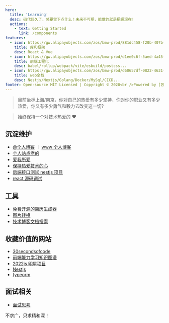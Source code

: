 ```yaml
---
hero:
  title: 'Learning'
  desc: 码代码久了，总要留下点什么！未来不可期，能做的就是把握现在!
  actions:
    - text: Getting Started
      link: /components
features:
  - icon: https://gw.alipayobjects.com/zos/bmw-prod/881dc458-f20b-407b-947a-95104b5ec82b/k79dm8ih_w144_h144.png
    title: 库和框架
    desc: React & Vue
  - icon: https://gw.alipayobjects.com/zos/bmw-prod/d1ee0c6f-5aed-4a45-a507-339a4bfe076c/k7bjsocq_w144_h144.png
    title: 前端工程化
    desc: babel/rollup/webpack/vite/esbuild/postcss...
  - icon: https://gw.alipayobjects.com/zos/bmw-prod/d60657df-0822-4631-9d7c-e7a869c2f21c/k79dmz3q_w126_h126.png
    title: web全栈
    desc: Nestjs/Nextjs/Golang/Docker/MySql/CICD...
footer: Open-source MIT Licensed | Copyright © 2020<br />Powered by [苏ICP备2021048304号-1](https://beian.miit.gov.cn/#/Integrated/index)
---
```


> 目前坐标上海/南京，你对自己的热爱有多少坚持，你对你的职业又有多少热爱，你又有多少勇气和毅力去改变这一切?

> 始终保持一个对技术热爱的 ❤️

## 沉淀维护

- [@个人博客](https://bythewayer.com/) ｜ [www 个人博客](https://www.bythewayer.com/)
- [个人站点老的](http://niaogege.cn/)
- [爱我所爱](http://love.bythewayer.com/)
- [保持热爱技术的心](http://learn.bythewayer.com/)
- [后端接口测试 nestjs 项目](https://bythewayer.com/api/v1/cats/query?id=890)
- [react 源码调试](http://niaogege.cn/debugger-react-resource/)
<!-- - [nextjs 项目](https://bythewayer.com/next) -->

<!-- ![interview.png](https://s2.loli.net/2022/07/21/ZIaF8mitBkeSwfq.png) -->

## 工具

- [免费开源的简历生成器](https://rxresu.me/zh)
- [图片转换](https://convertio.co/)
- [技术博客文档搜索](https://docsearch.algolia.com/docs/what-is-docsearch)

## 收藏价值的网站

- [30secondsofcode](https://www.30secondsofcode.org/)
- [前端能力学习知识图谱](https://roadmap.sh/frontend/)
- [2022js 明星项目](https://risingstars.js.org/2022/zh)
- [Nestjs](https://docs.nestjs.cn/9/providers)
- [typeorm](https://typeorm.bootcss.com/)

## 面试相关

- [面试思考](./interview/index.md)

不求广，只求精和深！

